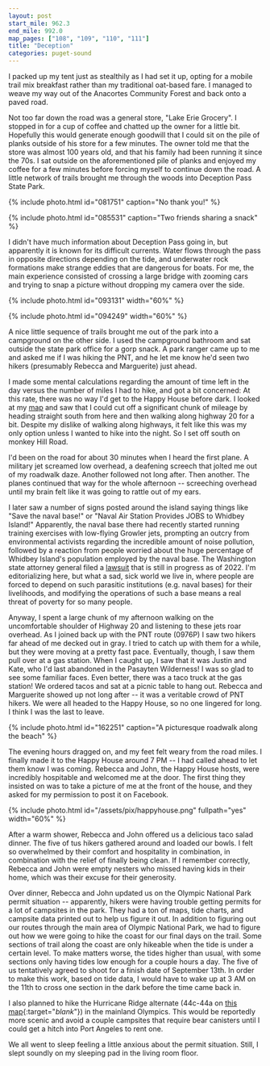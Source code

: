 ```yaml
---
layout: post
start_mile: 962.3
end_mile: 992.0
map_pages: ["108", "109", "110", "111"]
title: "Deception"
categories: puget-sound
---
```


I packed up my tent just as stealthily as I had set it up, opting for a mobile
trail mix breakfast rather than my traditional oat-based fare. I managed to
weave my way out of the Anacortes Community Forest and back onto a paved road.

Not too far down the road was a general store, "Lake Erie Grocery". I stopped in
for a cup of coffee and chatted up the owner for a little bit.  Hopefully this
would generate enough goodwill that I could sit on the pile of planks outside of
his store for a few minutes. The owner told me that the store was almost 100
years old, and that his family had been running it since the 70s.  I sat outside
on the aforementioned pile of planks and enjoyed my coffee for a few minutes
before forcing myself to continue down the road. A little network of trails
brought me through the woods into Deception Pass State Park.

{% include photo.html id="081751" caption="No thank you!" %}

{% include photo.html id="085531" caption="Two friends sharing a snack" %}

I didn't have much information about Deception Pass going in, but apparently it
is known for its difficult currents. Water flows through the pass in opposite
directions depending on the tide, and underwater rock formations make strange
eddies that are dangerous for boats. For me, the main experience consisted of
crossing a large bridge with zooming cars and trying to snap a picture without
dropping my camera over the side.

{% include photo.html id="093131" width="60%" %}

{% include photo.html id="094249" width="60%" %}

A nice little sequence of trails brought me out of the park into a campground on
the other side. I used the campground bathroom and sat outside the state park
office for a gorp snack. A park ranger came up to me and asked me if I was
hiking the PNT, and he let me know he'd seen two hikers (presumably Rebecca and
Marguerite) just ahead.

I made some mental calculations regarding the amount of time left in the day
versus the number of miles I had to hike, and got a bit concerned: At this rate,
there was no way I'd get to the Happy House before dark. I looked at my
[map](/assets/maps/jpgs/mapset-109.jpg) and saw that I could cut off a
significant chunk of mileage by heading straight south from here and then
walking along highway 20 for a bit. Despite my dislike of walking along
highways, it felt like this was my only option unless I wanted to hike into the
night. So I set off south on monkey Hill Road.

I'd been on the road for about 30 minutes when I heard the first plane. A
military jet screamed low overhead, a deafening screech that jolted me out of my
roadwalk daze. Another followed not long after. Then another. The planes
continued that way for the whole afternoon -- screeching overhead until my brain
felt like it was going to rattle out of my ears.

I later saw a number of signs posted around the island saying things like "Save
the naval base!" or "Naval Air Station Provides JOBS to Whidbey Island!"
Apparently, the naval base there had recently started running training exercises
with low-flying Growler jets, prompting an outcry from environmental activists
regarding the incredible amount of noise pollution, followed by a reaction from
people worried about the huge percentage of Whidbey Island's population employed
by the naval base. The Washington state attorney general filed a
[lawsuit](https://www.peninsuladailynews.com/news/whidbey-anti-noise-group-gets-wins-in-navy-growler-lawsuit/)
that is still in progress as of 2022. I'm editorializing here, but what a sad,
sick world we live in, where people are forced to depend on such parasitic
institutions (e.g. naval bases) for their livelihoods, and modifying the
operations of such a base means a real threat of poverty for so many people. 

Anyway, I spent a large chunk of my afternoon walking on the uncomfortable
shoulder of Highway 20 and listening to these jets roar overhead. As I joined
back up with the PNT route (0976P) I saw two hikers far ahead of me decked out
in gray. I tried to catch up with them for a while, but they were moving at a
pretty fast pace. Eventually, though, I saw them pull over at a gas station.
When I caught up, I saw that it was Justin and Kate, who I'd last abandoned in
the Pasayten Wilderness! I was so glad to see some familiar faces. Even better,
there was a taco truck at the gas station! We ordered tacos and sat at a picnic
table to hang out. Rebecca and Marguerite showed up not long after -- it was a
veritable crowd of PNT hikers. We were all headed to the Happy House, so no one
lingered for long. I think I was the last to leave.

{% include photo.html id="162251" caption="A picturesque roadwalk along the beach" %}

The evening hours dragged on, and my feet felt weary from the road miles. I
finally made it to the Happy House around 7 PM -- I had called ahead to let them
know I was coming. Rebecca and John, the Happy House hosts, were incredibly
hospitable and welcomed me at the door. The first thing they insisted on was to
take a picture of me at the front of the house, and they asked for my permission
to post it on Facebook.

{% include photo.html id="/assets/pix/happyhouse.png" fullpath="yes" width="60%" %}

After a warm shower, Rebecca and John offered us a delicious taco salad dinner.
The five of tus hikers gathered around and loaded our bowls. I felt so
overwhelmed by their comfort and hospitality in combination, in combination with
the relief of finally being clean. If I remember correctly, Rebecca and John
were empty nesters who missed having kids in their home, which was their excuse
for their generosity.

Over dinner, Rebecca and John updated us on the Olympic National Park permit
situation -- apparently, hikers were having trouble getting permits for a lot of
campsites in the park. They had a ton of maps, tide charts, and campsite data
printed out to help us figure it out. In addition to figuring out our routes
through the main area of Olympic National Park, we had to figure out how we were
going to hike the coast for our final days on the trail. Some sections of trail
along the coast are only hikeable when the tide is under a certain level. To
make matters worse, the tides higher than usual, with some sections only having
tides low enough for a couple hours a day. The five of us tentatively agreed to
shoot for a finish date of September 13th. In order to make this work, based on
tide data, I would have to wake up at 3 AM on the 11th to cross one section in
the dark before the time came back in.

I also planned to hike the Hurricane Ridge alternate
(44c-44a on [this map](/assets/maps/jpgs/overview-14.jpg){:target="_blank_"}) in the mainland
Olympics. This would be reportedly more scenic and avoid a couple campsites that
require bear canisters until I could get a hitch into Port Angeles to rent one.

We all went to sleep feeling a little anxious about the permit situation. Still,
I slept soundly on my sleeping pad in the living room floor.
